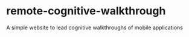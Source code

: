 # remote-cognitive-walkthrough
A simple website to lead cognitive walkthroughs of mobile applications 
